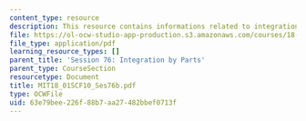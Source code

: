 ```yaml
---
content_type: resource
description: This resource contains informations related to integration by parts.
file: https://ol-ocw-studio-app-production.s3.amazonaws.com/courses/18-01sc-single-variable-calculus-fall-2010/63e79bee226f88b7aa27482bbef0713f_MIT18_01SCF10_Ses76b.pdf
file_type: application/pdf
learning_resource_types: []
parent_title: 'Session 76: Integration by Parts'
parent_type: CourseSection
resourcetype: Document
title: MIT18_01SCF10_Ses76b.pdf
type: OCWFile
uid: 63e79bee-226f-88b7-aa27-482bbef0713f
---
```

